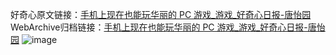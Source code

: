 好奇心原文链接：[手机上现在也能玩华丽的 PC 游戏_游戏_好奇心日报-唐怡园](https://www.qdaily.com/articles/5640.html)
WebArchive归档链接：[手机上现在也能玩华丽的 PC 游戏_游戏_好奇心日报-唐怡园](http://web.archive.org/web/20190623165148/https://www.qdaily.com/articles/5640.html)
![image](http://ww3.sinaimg.cn/large/007d5XDply1g3w8xcf6rbj30u02wvtt6)